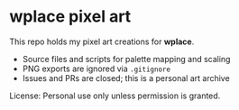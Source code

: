 # wplace pixel art

This repo holds my pixel art creations for **wplace**.

- Source files and scripts for palette mapping and scaling
- PNG exports are ignored via `.gitignore`
- Issues and PRs are closed; this is a personal art archive

License: Personal use only unless permission is granted.
